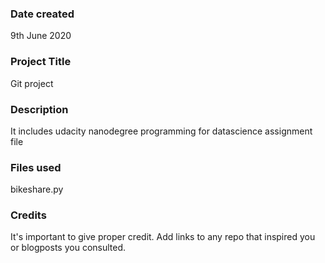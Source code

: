 ### Date created
9th June 2020

### Project Title
Git project

### Description
It includes udacity nanodegree programming for datascience assignment file

### Files used
bikeshare.py

### Credits
It's important to give proper credit. Add links to any repo that inspired you or blogposts you consulted.

